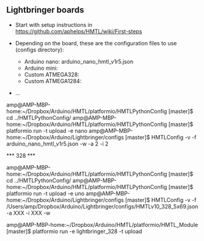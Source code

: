 Lightbringer boards
-------------------

* Start with setup instructions in https://github.com/aphelps/HMTL/wiki/First-steps

* Depending on the board, these are the configuration files to use (configs directory):
  - Arduino nano: arduino_nano_hmtl_v1r5.json
  - Arduino mini:
  - Custom ATMEGA328:
  - Custom ATMEGA1284:

* ...

amp@AMP-MBP-home:~/Dropbox/Arduino/HMTL/platformio/HMTLPythonConfig [master]$ cd ../HMTLPythonConfig/
amp@AMP-MBP-home:~/Dropbox/Arduino/HMTL/platformio/HMTLPythonConfig [master]$ platformio run -t upload -e nano
amp@AMP-MBP-home:~/Dropbox/Arduino/Lightbringer/configs [master]$ HMTLConfig -v -f arduino_nano_hmtl_v1r5.json  -w -a 2 -i 2

*** 328 ***

amp@AMP-MBP-home:~/Dropbox/Arduino/HMTL/platformio/HMTLPythonConfig [master]$ cd ../HMTLPythonConfig/
amp@AMP-MBP-home:~/Dropbox/Arduino/HMTL/platformio/HMTLPythonConfig [master]$ platformio run -t upload -e uno
amp@AMP-MBP-home:~/Dropbox/Arduino/Lightbringer/configs [master]$ HMTLConfig -v -f /Users/amp/Dropbox/Arduino/Lightbringer/configs/HMTLv10_328_5x69.json -a XXX -i XXX -w

amp@AMP-MBP-home:~/Dropbox/Arduino/HMTL/platformio/HMTL_Module [master]$ platformio run -e lightbringer_328 -t upload